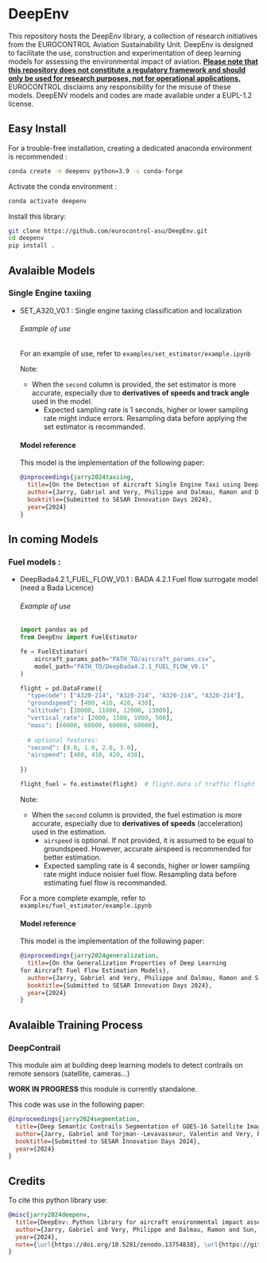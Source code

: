 <!--  <img src="https://github.com/JarryGabriel/DeepEnv/blob/main/logo.png" width="250">  -->
# DeepEnv
This repository hosts the DeepEnv library, a collection of research initiatives from the EUROCONTROL Aviation Sustainability Unit. DeepEnv is designed to facilitate the use, construction and experimentation of deep learning models for assessing the environmental impact of aviation. <ins>**Please note that this repository does not constitute a regulatory framework and should only be used for research purposes, not for operational applications.**</ins> EUROCONTROL disclaims any responsibility for the misuse of these models.  DeepENV models and codes are made available under a EUPL-1.2 license.



## Easy Install

For a trouble-free installation, creating a dedicated anaconda environment is recommended :

```sh
conda create -n deepenv python=3.9 -c conda-forge
```

Activate the conda environment :

```sh
conda activate deepenv
```

Install this library:

```sh
git clone https://github.com/eurocontrol-asu/DeepEnv.git
cd deepenv
pip install .
```

## Avalaible Models

### Single Engine taxiing

- SET_A320_V0.1 : Single engine taxiing classification and localization

  ###### Example of use
  
  For an example of use, refer to `examples/set_estimator/example.ipynb`
  
  Note:
  
  - When the `second` column is provided, the set estimator is more accurate,
    especially due to **derivatives of speeds and track angle** used in the model.
    - Expected sampling rate is 1 seconds, higher or lower sampling rate might induce errors. Resampling data before applying the set estimator is recommanded.

  #### Model reference 
  
  This model is the implementation of the following paper: 
  ```bibtex
  @inproceedings{jarry2024taxiing,
    title={On the Detection of Aircraft Single Engine Taxi using Deep Learning Models},
    author={Jarry, Gabriel and Very, Philippe and Dalmau, Ramon and Delahaye, Daniel and Houndant, Arhtur},
    booktitle={Submitted to SESAR Innovation Days 2024},
    year={2024}
  }
  ```

## In coming Models

### Fuel models :


- DeepBada4.2.1_FUEL_FLOW_V0.1 : BADA 4.2.1 Fuel flow surrogate model (need a Bada Licence)
  ###### Example of use
  
  ```python
  import pandas as pd
  from DeepEnv import FuelEstimator
  
  fe = FuelEstimator(
      aircraft_params_path="PATH_TO/aircraft_params.csv",
      model_path="PATH_TO/DeepBada4.2.1_FUEL_FLOW_V0.1"
  )
  
  flight = pd.DataFrame({
    "typecode": ["A320-214", "A320-214", "A320-214", "A320-214"],
    "groundspeed": [400, 410, 420, 430],
    "altitude": [10000, 11000, 12000, 13000],
    "vertical_rate": [2000, 1500, 1000, 500],
    "mass": [60000, 60000, 60000, 60000],
    
    # optional features:
    "second": [0.0, 1.0, 2.0, 3.0],
    "airspeed": [400, 410, 420, 430],
    
  })
  
  flight_fuel = fe.estimate(flight)  # flight.data if traffic flight
  ```
  
  Note:
  
  - When the `second` column is provided, the fuel estimation is more accurate,
    especially due to **derivatives of speeds** (acceleration) used in the estimation.
    - `airspeed` is optional. If not provided, it is assumed to be equal
      to groundspeed. However, accurate airspeed is recommended for better estimation.
    - Expected sampling rate is 4 seconds, higher or lower sampling rate might induce noisier fuel flow. Resampling data before estimating fuel flow is recommanded.
  
  For a more complete example, refer to `examples/fuel_estimator/example.ipynb`

  #### Model reference 
  
  This model is the implementation of the following paper: 
  ```bibtex
  @inproceedings{jarry2024generalization,
    title={On the Generalization Properties of Deep Learning
  for Aircraft Fuel Flow Estimation Models},
    author={Jarry, Gabriel and Very, Philippe and Dalmau, Ramon and Sun, Junzi},
    booktitle={Submitted to SESAR Innovation Days 2024},
    year={2024}
  }
  ```


## Avalaible Training Process

### DeepContrail

  This module aim at building deep learning models to detect contrails on remote sensors (satellite, cameras...)

  **WORK IN PROGRESS** this module is currently standalone.

  This code was use in the following paper: 
  ```bibtex
  @inproceedings{jarry2024segmentation,
    title={Deep Semantic Contrails Segmentation of GOES-16 Satellite Images: An Hyperparameter Exploration},
    author={Jarry, Gabriel and Torjman--Levavasseur, Valentin and Very, Philippe and Heffar, Amine},
    booktitle={Submitted to SESAR Innovation Days 2024},
    year={2024}
  }
  ```


## Credits

To cite this python library use:

  ```bibtex
  @misc{jarry2024deepenv,
    title={DeepEnv: Python library for aircraft environmental impact assessment using Deep Learning},
    author={Jarry, Gabriel and Very, Philippe and Dalmau, Ramon and Sun, Junzi},
    year={2024},
    note={\url{https://doi.org/10.5281/zenodo.13754838}, \url{https://github.com/eurocontrol-asu/DeepEnv}}
  }
  ```






